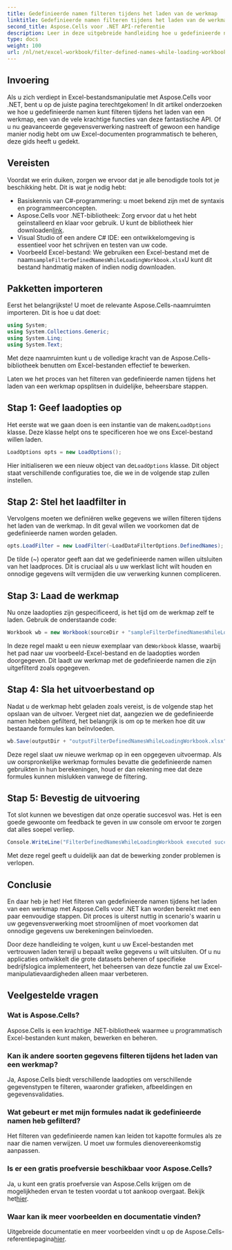 ```yaml
---
title: Gedefinieerde namen filteren tijdens het laden van de werkmap
linktitle: Gedefinieerde namen filteren tijdens het laden van de werkmap
second_title: Aspose.Cells voor .NET API-referentie
description: Leer in deze uitgebreide handleiding hoe u gedefinieerde namen kunt filteren tijdens het laden van een werkmap met Aspose.Cells voor .NET.
type: docs
weight: 100
url: /nl/net/excel-workbook/filter-defined-names-while-loading-workbook/
---
```

## Invoering

Als u zich verdiept in Excel-bestandsmanipulatie met Aspose.Cells voor .NET, bent u op de juiste pagina terechtgekomen! In dit artikel onderzoeken we hoe u gedefinieerde namen kunt filteren tijdens het laden van een werkmap, een van de vele krachtige functies van deze fantastische API. Of u nu geavanceerde gegevensverwerking nastreeft of gewoon een handige manier nodig hebt om uw Excel-documenten programmatisch te beheren, deze gids heeft u gedekt.

## Vereisten

Voordat we erin duiken, zorgen we ervoor dat je alle benodigde tools tot je beschikking hebt. Dit is wat je nodig hebt:

- Basiskennis van C#-programmering: u moet bekend zijn met de syntaxis en programmeerconcepten.
-  Aspose.Cells voor .NET-bibliotheek: Zorg ervoor dat u het hebt geïnstalleerd en klaar voor gebruik. U kunt de bibliotheek hier downloaden[link](https://releases.aspose.com/cells/net/).
- Visual Studio of een andere C# IDE: een ontwikkelomgeving is essentieel voor het schrijven en testen van uw code.
-  Voorbeeld Excel-bestand: We gebruiken een Excel-bestand met de naam`sampleFilterDefinedNamesWhileLoadingWorkbook.xlsx`U kunt dit bestand handmatig maken of indien nodig downloaden.

## Pakketten importeren

Eerst het belangrijkste! U moet de relevante Aspose.Cells-naamruimten importeren. Dit is hoe u dat doet:

```csharp
using System;
using System.Collections.Generic;
using System.Linq;
using System.Text;
```

Met deze naamruimten kunt u de volledige kracht van de Aspose.Cells-bibliotheek benutten om Excel-bestanden effectief te bewerken.

Laten we het proces van het filteren van gedefinieerde namen tijdens het laden van een werkmap opsplitsen in duidelijke, beheersbare stappen.

## Stap 1: Geef laadopties op

 Het eerste wat we gaan doen is een instantie van de maken`LoadOptions` klasse. Deze klasse helpt ons te specificeren hoe we ons Excel-bestand willen laden.

```csharp
LoadOptions opts = new LoadOptions();
```

 Hier initialiseren we een nieuw object van de`LoadOptions` klasse. Dit object staat verschillende configuraties toe, die we in de volgende stap zullen instellen.

## Stap 2: Stel het laadfilter in

Vervolgens moeten we definiëren welke gegevens we willen filteren tijdens het laden van de werkmap. In dit geval willen we voorkomen dat de gedefinieerde namen worden geladen.

```csharp
opts.LoadFilter = new LoadFilter(~LoadDataFilterOptions.DefinedNames);
```

De tilde (~) operator geeft aan dat we gedefinieerde namen willen uitsluiten van het laadproces. Dit is cruciaal als u uw werklast licht wilt houden en onnodige gegevens wilt vermijden die uw verwerking kunnen compliceren.

## Stap 3: Laad de werkmap

Nu onze laadopties zijn gespecificeerd, is het tijd om de werkmap zelf te laden. Gebruik de onderstaande code:

```csharp
Workbook wb = new Workbook(sourceDir + "sampleFilterDefinedNamesWhileLoadingWorkbook.xlsx", opts);
```

 In deze regel maakt u een nieuw exemplaar van de`Workbook` klasse, waarbij het pad naar uw voorbeeld-Excel-bestand en de laadopties worden doorgegeven. Dit laadt uw werkmap met de gedefinieerde namen die zijn uitgefilterd zoals opgegeven.

## Stap 4: Sla het uitvoerbestand op

Nadat u de werkmap hebt geladen zoals vereist, is de volgende stap het opslaan van de uitvoer. Vergeet niet dat, aangezien we de gedefinieerde namen hebben gefilterd, het belangrijk is om op te merken hoe dit uw bestaande formules kan beïnvloeden.

```csharp
wb.Save(outputDir + "outputFilterDefinedNamesWhileLoadingWorkbook.xlsx");
```

Deze regel slaat uw nieuwe werkmap op in een opgegeven uitvoermap. Als uw oorspronkelijke werkmap formules bevatte die gedefinieerde namen gebruikten in hun berekeningen, houd er dan rekening mee dat deze formules kunnen mislukken vanwege de filtering.

## Stap 5: Bevestig de uitvoering

Tot slot kunnen we bevestigen dat onze operatie succesvol was. Het is een goede gewoonte om feedback te geven in uw console om ervoor te zorgen dat alles soepel verliep.

```csharp
Console.WriteLine("FilterDefinedNamesWhileLoadingWorkbook executed successfully.");
```

Met deze regel geeft u duidelijk aan dat de bewerking zonder problemen is verlopen.

## Conclusie

En daar heb je het! Het filteren van gedefinieerde namen tijdens het laden van een werkmap met Aspose.Cells voor .NET kan worden bereikt met een paar eenvoudige stappen. Dit proces is uiterst nuttig in scenario's waarin u uw gegevensverwerking moet stroomlijnen of moet voorkomen dat onnodige gegevens uw berekeningen beïnvloeden.

Door deze handleiding te volgen, kunt u uw Excel-bestanden met vertrouwen laden terwijl u bepaalt welke gegevens u wilt uitsluiten. Of u nu applicaties ontwikkelt die grote datasets beheren of specifieke bedrijfslogica implementeert, het beheersen van deze functie zal uw Excel-manipulatievaardigheden alleen maar verbeteren.

## Veelgestelde vragen

### Wat is Aspose.Cells?
Aspose.Cells is een krachtige .NET-bibliotheek waarmee u programmatisch Excel-bestanden kunt maken, bewerken en beheren.

### Kan ik andere soorten gegevens filteren tijdens het laden van een werkmap?
Ja, Aspose.Cells biedt verschillende laadopties om verschillende gegevenstypen te filteren, waaronder grafieken, afbeeldingen en gegevensvalidaties.

### Wat gebeurt er met mijn formules nadat ik gedefinieerde namen heb gefilterd?
Het filteren van gedefinieerde namen kan leiden tot kapotte formules als ze naar die namen verwijzen. U moet uw formules dienovereenkomstig aanpassen.

### Is er een gratis proefversie beschikbaar voor Aspose.Cells?
 Ja, u kunt een gratis proefversie van Aspose.Cells krijgen om de mogelijkheden ervan te testen voordat u tot aankoop overgaat. Bekijk het[hier](https://releases.aspose.com/).

### Waar kan ik meer voorbeelden en documentatie vinden?
Uitgebreide documentatie en meer voorbeelden vindt u op de Aspose.Cells-referentiepagina[hier](https://reference.aspose.com/cells/net/).